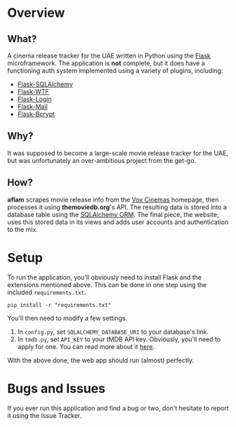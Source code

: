 # Overview

## What?

A cinema release tracker for the UAE written in Python using the [Flask](http://flask.pocoo.org/) microframework. The application is **not** complete, but it does have a functioning auth system implemented using a variety of plugins, including:

* [Flask-SQLAlchemy](http://pythonhosted.org/Flask-SQLAlchemy/)
* [Flask-WTF](http://pythonhosted.org/Flask-WTF/)
* [Flask-Login](http://pythonhosted.org/Flask-Login/)
* [Flask-Mail](http://packages.python.org/flask-mail/)
* [Flask-Bcrypt](http://pythonhosted.org/Flask-Bcrypt/)

## Why?

It was supposed to become a large-scale movie release tracker for the UAE, but was unfortunately an over-ambitious project from the get-go.

## How?

**aflam** scrapes movie release info from the [Vox Cinemas](http://voxcinemas.com) homepage, then processes it using **themoviedb.org**'s API. The resulting data is stored into a database table using the [SQLAlchemy ORM](http://www.sqlalchemy.org/). The final piece, the website, uses this stored data in its views and adds user accounts and authentication to the mix.

# Setup

To run the application, you'll obviously need to install Flask and the extensions mentioned above. This can be done in one step using the included `requirements.txt`.

    pip install -r "requirements.txt"

You'll then need to modify a few settings.

1. In `config.py`, set `SQLALCHEMY_DATABASE_URI` to your database's link.
2. In `tmdb.py`, set `API_KEY` to your tMDB API key. Obviously, you'll need to apply for one. You can read more about it [here](http://www.themoviedb.org/documentation/api).

With the above done, the web app should run (almost) perfectly.

# Bugs and Issues

If you ever run this application and find a bug or two, don't hesitate to report it using the Issue Tracker.

